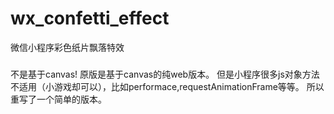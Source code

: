 # wx_confetti_effect
微信小程序彩色纸片飘落特效

###
不是基于canvas! 原版是基于canvas的纯web版本。
但是小程序很多js对象方法不适用（小游戏却可以），比如performace,requestAnimationFrame等等。
所以重写了一个简单的版本。

